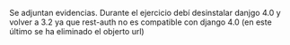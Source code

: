 Se adjuntan evidencias. Durante el ejercicio debí desinstalar danjgo 4.0 y volver a 3.2 ya que rest-auth no es compatible con django 4.0 (en este último se ha eliminado el objerto url)

  
  
